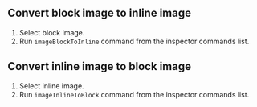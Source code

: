 ## Convert block image to inline image

1. Select block image.
1. Run `imageBlockToInline` command from the inspector commands list.

## Convert inline image to block image

1. Select inline image.
1. Run `imageInlineToBlock` command from the inspector commands list.
